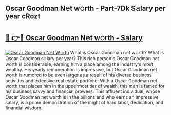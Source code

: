 ## Oscar Goodman N𝚎t w𝚘rth - Part-7Dk S𝚊lary per year cRozt

# <h2><a href="http://gc18a1.nevu.top/?p=Oscar+Goodman">🔗 👉🔴 Oscar Goodman N𝚎t w𝚘rth - S𝚊lary</a></h2>

[![Oscar Goodman N𝚎t W𝚘rth](https://i.imgur.com/Oavwk0R.jpeg)](http://gc18a1.nevu.top/?p=Oscar+Goodman)
What is Oscar Goodman n𝚎t w𝚘rth? What is Oscar Goodman s𝚊lary per year?
This rich person's Oscar Goodman net worth is considerable, earning him a place among the industry's most wealthy. His yearly remuneration is impressive, but Oscar Goodman net worth is rumored to be even larger as a result of his diverse business activities and extensive real estate portfolio. With a Oscar Goodman net worth that places him in the uppermost tier of wealth, this man is famed for his business savvy and financial prowess. This affluent individual, whose Oscar Goodman net worth is in the billions and who earns an impressive salary, is a prime demonstration of the might of hard labor, dedication, and financial wisdom.
